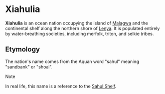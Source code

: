 # Xiahulia

**Xiahulia** is an ocean nation occupying the island of [Malagwa](../../geography/continents/esterfell/malagwa) and the continental shelf along the northern shore of [Lenya](../../geography/continents/esterfell/lenya). It is populated entirely by water-breathing societies, including merfolk, triton, and selkie tribes.

## Etymology

The nation's name comes from the Aquan word "sahul" meaning "sandbank" or "shoal".

> [!NOTE]
> In real life, this name is a reference to the [Sahul Shelf](https://en.wikipedia.org/wiki/Sahul_Shelf).
